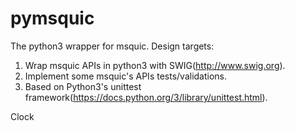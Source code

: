 # pymsquic
The python3 wrapper for msquic. Design targets:
1. Wrap msquic APIs in python3 with SWIG(http://www.swig.org).
2. Implement some msquic's APIs tests/validations.
3. Based on Python3's unittest framework(https://docs.python.org/3/library/unittest.html).


Clock
